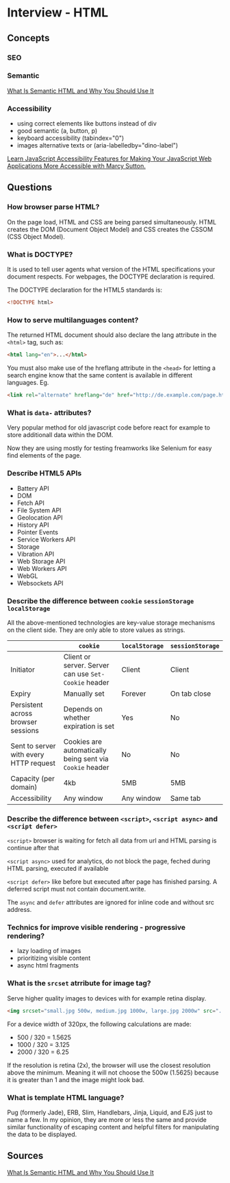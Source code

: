 # Interview - HTML

## Concepts

### SEO

### Semantic

[What Is Semantic HTML and Why You Should Use It](https://www.lifewire.com/why-use-semantic-html-3468271)

### Accessibility

- using correct elements like buttons instead of div
- good semantic (a, button, p)
- keyboard accessibility (tabindex="0")
- images alternative texts or (aria-labelledby="dino-label")

[Learn JavaScript Accessibility Features for Making Your JavaScript Web Applications More Accessible with Marcy Sutton.](https://frontendmasters.com/courses/javascript-accessibility/)

## Questions

### How browser parse HTML?

On the page load, HTML and CSS are being parsed simultaneously. HTML creates the DOM (Document Object Model) and CSS creates the CSSOM (CSS Object Model).

### What is DOCTYPE?

It is used to tell user agents what version of the HTML specifications your document respects. For webpages, the DOCTYPE declaration is required.

The DOCTYPE declaration for the HTML5 standards is:

```html
<!DOCTYPE html>
```

### How to serve multilanguages content?

The returned HTML document should also declare the lang attribute in the `<html>` tag, such as:

```html
<html lang="en">...</html>
```

You must also make use of the hreflang attribute in the `<head>` for letting a search engine know that the same content is available in different languages. Eg.

```html
<link rel="alternate" hreflang="de" href="http://de.example.com/page.html" />
```

### What is `data-` attributes?

Very popular method for old javascript code before react for example to store additionall data within the DOM.

Now they are using mostly for testing freamworks like Selenium for easy find elements of the page.

### Describe HTML5 APIs

- Battery API
- DOM
- Fetch API
- File System API
- Geolocation API
- History API
- Pointer Events
- Service Workers API
- Storage
- Vibration API
- Web Storage API
- Web Workers API
- WebGL
- Websockets API

### Describe the difference between `cookie` `sessionStorage` `localStorage`

All the above-mentioned technologies are key-value storage mechanisms on the client side. They are only able to store values as strings.

|  | `cookie` | `localStorage` | `sessionStorage` |
| --- | --- | --- | --- |
| Initiator | Client or server. Server can use `Set-Cookie` header | Client | Client |
| Expiry | Manually set | Forever | On tab close |
| Persistent across browser sessions | Depends on whether expiration is set | Yes | No |
| Sent to server with every HTTP request | Cookies are automatically being sent via `Cookie` header | No | No |
| Capacity (per domain) | 4kb | 5MB | 5MB |
| Accessibility | Any window | Any window | Same tab |

### Describe the difference between `<script>`, `<script async>` and `<script defer>`

`<script>` browser is waiting for fetch all data from url and HTML parsing is continue after that

`<script async>` used for analytics, do not block the page, feched during HTML parsing, executed if available

`<script defer>` like before but executed after page has finished parsing. A deferred script must not contain document.write.

The `async` and `defer` attributes are ignored for inline code and without src address.

### Technics for improve visible rendering - progressive rendering?

- lazy loading of images
- prioritizing visible content
- async html fragments

### What is the `srcset` atrribute for image tag?

Serve higher quality images to devices with for example retina display.

```html
<img srcset="small.jpg 500w, medium.jpg 1000w, large.jpg 2000w" src="..." alt="">
```

For a device width of 320px, the following calculations are made:

- 500 / 320 = 1.5625
- 1000 / 320 = 3.125
- 2000 / 320 = 6.25

If the resolution is retina (2x), the browser will use the closest resolution above the minimum. Meaning it will not choose the 500w (1.5625) because it is greater than 1 and the image might look bad.

### What is template HTML language?

Pug (formerly Jade), ERB, Slim, Handlebars, Jinja, Liquid, and EJS just to name a few. In my opinion, they are more or less the same and provide similar functionality of escaping content and helpful filters for manipulating the data to be displayed.

## Sources

[What Is Semantic HTML and Why You Should Use It](https://www.lifewire.com/why-use-semantic-html-3468271)
